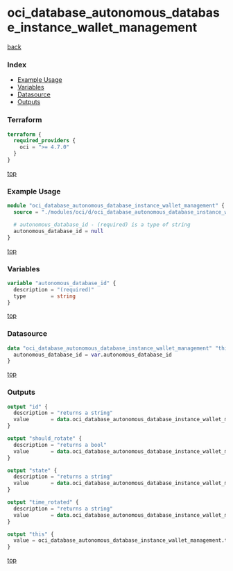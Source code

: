 # oci_database_autonomous_database_instance_wallet_management

[back](../oci.md)

### Index

- [Example Usage](#example-usage)
- [Variables](#variables)
- [Datasource](#datasource)
- [Outputs](#outputs)

### Terraform

```terraform
terraform {
  required_providers {
    oci = ">= 4.7.0"
  }
}
```

[top](#index)

### Example Usage

```terraform
module "oci_database_autonomous_database_instance_wallet_management" {
  source = "./modules/oci/d/oci_database_autonomous_database_instance_wallet_management"

  # autonomous_database_id - (required) is a type of string
  autonomous_database_id = null
}
```

[top](#index)

### Variables

```terraform
variable "autonomous_database_id" {
  description = "(required)"
  type        = string
}
```

[top](#index)

### Datasource

```terraform
data "oci_database_autonomous_database_instance_wallet_management" "this" {
  autonomous_database_id = var.autonomous_database_id
}
```

[top](#index)

### Outputs

```terraform
output "id" {
  description = "returns a string"
  value       = data.oci_database_autonomous_database_instance_wallet_management.this.id
}

output "should_rotate" {
  description = "returns a bool"
  value       = data.oci_database_autonomous_database_instance_wallet_management.this.should_rotate
}

output "state" {
  description = "returns a string"
  value       = data.oci_database_autonomous_database_instance_wallet_management.this.state
}

output "time_rotated" {
  description = "returns a string"
  value       = data.oci_database_autonomous_database_instance_wallet_management.this.time_rotated
}

output "this" {
  value = oci_database_autonomous_database_instance_wallet_management.this
}
```

[top](#index)